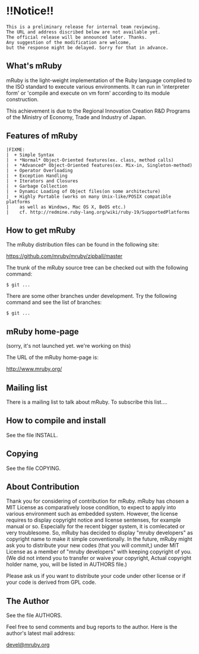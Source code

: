 # !!Notice!!
    This is a preliminary release for internal team reviewing.
    The URL and address discribed below are not available yet.
    The official release will be announced later. Thanks.
    Any suggestion of the modification are welcome,
    but the response might be delayed. Sorry for that in advance.

## What's mRuby

mRuby is the light-weight implementation of the Ruby language complied to the ISO
standard to execute various environments. It can run in 'interpreter form' or
'compile and execute on vm form' according to its module construction.

This achievement is due to the Regional Innovation Creation R&D Programs of
the Ministry of Economy, Trade and Industry of Japan.


## Features of mRuby

    |FIXME:
    |  + Simple Syntax
    |  + *Normal* Object-Oriented features(ex. class, method calls)
    |  + *Advanced* Object-Oriented features(ex. Mix-in, Singleton-method)
    |  + Operator Overloading
    |  + Exception Handling
    |  + Iterators and Closures
    |  + Garbage Collection
    |  + Dynamic Loading of Object files(on some architecture)
    |  + Highly Portable (works on many Unix-like/POSIX compatible platforms
    |    as well as Windows, Mac OS X, BeOS etc.)
    |    cf. http://redmine.ruby-lang.org/wiki/ruby-19/SupportedPlatforms


## How to get mRuby

The mRuby distribution files can be found in the following site:

  https://github.com/mruby/mruby/zipball/master

The trunk of the mRuby source tree can be checked out with the
following command:

    $ git ...

There are some other branches under development.  Try the following
command and see the list of branches:

    $ git ...


## mRuby home-page

(sorry, it's not launched yet. we're working on this)

The URL of the mRuby home-page is:

http://www.mruby.org/


## Mailing list

There is a mailing list to talk about mRuby.
To subscribe this list....

## How to compile and install

See the file INSTALL.


## Copying

See the file COPYING.


## About Contribution

Thank you for considering of contribution for mRuby.
mRuby has chosen a MIT License as comparatively loose condition,
to expect to apply into various environment such as embedded system.
However, the license requires to display copyright notice and license
sentenses, for example manual or so. Especially for the recent bigger
system, it is comlecated or very troublesome.
So, mRuby has decided to display "mruby developers" as copyright name
to make it simple conventionally.
In the future, mRuby might ask you to distribute your new codes
(that you will commit,) under MIT License as a member of
"mruby developers" with keeping copyright of you.
(We did not intend you to transfer or waive your copyright,
 Actual copyright holder name, you, will be listed in AUTHORS file.)

Please ask us if you want to distribute your code under other license
or if your code is derived from GPL code.


## The Author

See the file AUTHORS.


Feel free to send comments and bug reports to the author.  Here is the
author's latest mail address:

devel@mruby.org

